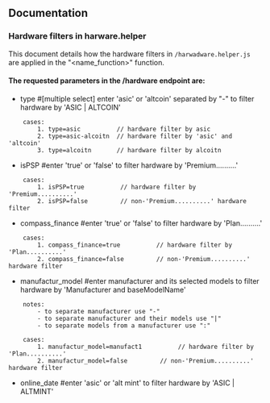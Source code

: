 ## Documentation

### Hardware filters in harware.helper

This document details how the hardware filters in `/harwadware.helper.js` are applied in the "<name_function>" function.
#### The requested parameters in the /hardware endpoint are:
- type                    #[multiple select] enter 'asic' or 'altcoin' separated by "-" to filter hardware by 'ASIC | ALTCOIN'
```
    cases:
        1. type=asic          // hardware filter by asic
        2. type=asic-alcoitn  // hardware filter by 'asic' and 'altcoin'
        3. type=alcoitn       // hardware filter by alcoitn
```
- isPSP                   #enter 'true' or 'false' to filter hardware by 'Premium..........'
```
    cases:
        1. isPSP=true          // hardware filter by 'Premium..........'
        2. isPSP=false         // non-'Premium..........' hardware filter
```
-   compass_finance         #enter 'true' or 'false' to filter hardware by 'Plan..........'
```
    cases:
        1. compass_finance=true          // hardware filter by 'Plan..........'
        2. compass_finance=false         // non-'Premium..........' hardware filter
```
-   manufactur_model        #enter manufacturer and its selected models to filter hardware by 'Manufacturer and baseModelName'
```
    notes: 
        - to separate manufacturer use "-"
        - to separate manufacturer and their models use "|"
        - to separate models from a manufacturer use ":"

    cases:
        1. manufactur_model=manufact1          // hardware filter by 'Plan..........'
        2. manufactur_model=false         // non-'Premium..........' hardware filter
```
-   online_date             #enter 'asic' or 'alt mint' to filter hardware by 'ASIC | ALTMINT'




